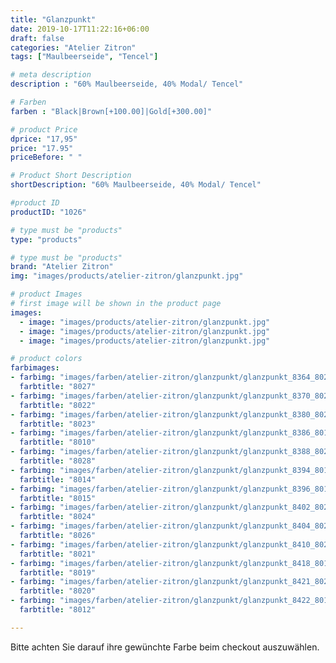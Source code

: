 ```yaml
---
title: "Glanzpunkt"
date: 2019-10-17T11:22:16+06:00
draft: false
categories: "Atelier Zitron"
tags: ["Maulbeerseide", "Tencel"]	

# meta description
description : "60% Maulbeerseide, 40% Modal/ Tencel"

# Farben
farben : "Black|Brown[+100.00]|Gold[+300.00]"

# product Price
dprice: "17,95"
price: "17.95"
priceBefore: " "

# Product Short Description
shortDescription: "60% Maulbeerseide, 40% Modal/ Tencel"

#product ID
productID: "1026"

# type must be "products"
type: "products"

# type must be "products"
brand: "Atelier Zitron"
img: "images/products/atelier-zitron/glanzpunkt.jpg"   

# product Images
# first image will be shown in the product page
images:
  - image: "images/products/atelier-zitron/glanzpunkt.jpg"
  - image: "images/products/atelier-zitron/glanzpunkt.jpg"
  - image: "images/products/atelier-zitron/glanzpunkt.jpg"

# product colors
farbimages:  
- farbimg: "images/farben/atelier-zitron/glanzpunkt/glanzpunkt_8364_8027_1.jpg"	
  farbtitle: "8027"
- farbimg: "images/farben/atelier-zitron/glanzpunkt/glanzpunkt_8370_8022_1.jpg"	
  farbtitle: "8022"
- farbimg: "images/farben/atelier-zitron/glanzpunkt/glanzpunkt_8380_8023_1.jpg"	
  farbtitle: "8023"
- farbimg: "images/farben/atelier-zitron/glanzpunkt/glanzpunkt_8386_8010_1.jpg"	
  farbtitle: "8010"
- farbimg: "images/farben/atelier-zitron/glanzpunkt/glanzpunkt_8388_8028_1.jpg"	
  farbtitle: "8028"
- farbimg: "images/farben/atelier-zitron/glanzpunkt/glanzpunkt_8394_8014_1.jpg"	
  farbtitle: "8014"
- farbimg: "images/farben/atelier-zitron/glanzpunkt/glanzpunkt_8396_8015_1.jpg"	
  farbtitle: "8015"
- farbimg: "images/farben/atelier-zitron/glanzpunkt/glanzpunkt_8402_8024_1.jpg"	
  farbtitle: "8024"
- farbimg: "images/farben/atelier-zitron/glanzpunkt/glanzpunkt_8404_8026_1.jpg"	
  farbtitle: "8026"
- farbimg: "images/farben/atelier-zitron/glanzpunkt/glanzpunkt_8410_8021_1.jpg"	
  farbtitle: "8021"
- farbimg: "images/farben/atelier-zitron/glanzpunkt/glanzpunkt_8418_8019_1.jpg"	
  farbtitle: "8019"
- farbimg: "images/farben/atelier-zitron/glanzpunkt/glanzpunkt_8421_8020_1.jpg"	
  farbtitle: "8020"
- farbimg: "images/farben/atelier-zitron/glanzpunkt/glanzpunkt_8422_8012_1.jpg"	
  farbtitle: "8012"

---
```


Bitte achten Sie darauf ihre gewünchte Farbe beim checkout auszuwählen.
